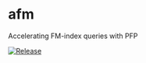 # afm
Accelerating FM-index queries with PFP

[![Release](https://img.shields.io/github/release/marco-oliva/afm.svg)]([https://github.com/marco-oliva/afm/releases](https://github.com/marco-oliva/afm/releases/tag/1.0.0)https://github.com/marco-oliva/afm/releases/tag/1.0.0)
